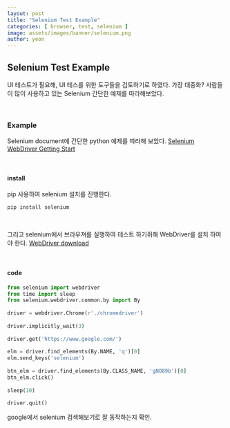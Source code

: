 ```yaml
---
layout: post
title: "Selenium Test Example"
categories: [ browser, test, selenium ]
image: assets/images/banner/selenium.png
author: yeon
---
```


## Selenium Test Example

UI 테스트가 필요해, UI 테스를 위한 도구들을 검토하기로 하였다. 가장 대중화? 사람들이 많이 사용하고 있는 Selenium 간단한 예제를 따라해보았다. <br>

<br>

### Example

Selenium document에 간단한 python 예제를 따라해 보았다. [Selenium WebDriver Getting Start](https://sites.google.com/a/chromium.org/chromedriver/getting-started) <br>

<br>

#### install

pip 사용하여 selenium 설치를 진행한다.

~~~
pip install selenium
~~~

<br>

그리고 selenium에서 브라우져를 실행하여 테스트 하기쥐해 WebDriver를 설치 하여야 한다. [WebDriver download](https://sites.google.com/a/chromium.org/chromedriver/downloads) <br>

<br>

#### code

```python
from selenium import webdriver
from time import sleep
from selenium.webdriver.common.by import By
 
driver = webdriver.Chrome(r'./chromedriver')
 
driver.implicitly_wait(3)
 
driver.get('https://www.google.com/')
 
elm = driver.find_elements(By.NAME, 'q')[0]
elm.send_keys('selenium')
 
btn_elm = driver.find_elements(By.CLASS_NAME, 'gNO89b')[0]
btn_elm.click()
 
sleep(10)
 
driver.quit()
```

google에서 selenium 검색해보기로 잘 동작하는지 확인.





<br><br><br>